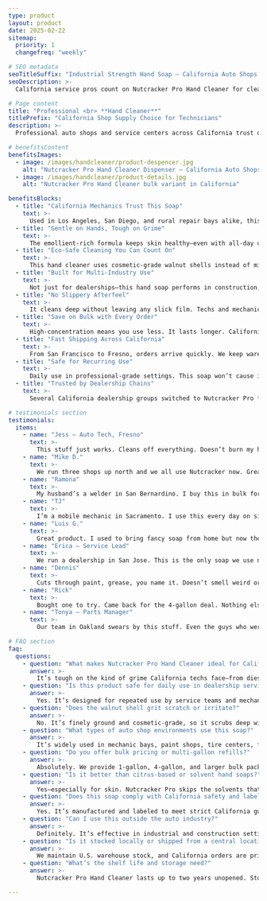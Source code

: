 ```yaml
---
type: product
layout: product
date: 2025-02-22
sitemap:
  priority: 1
  changefreq: "weekly"

# SEO metadata
seoTitleSuffix: "Industrial Strength Hand Soap – California Auto Shops Near Me"
seoDescription: >-
  California service pros count on Nutcracker Pro Hand Cleaner for clean hands without skin damage. A heavy-duty, non-solvent formula that tackles grease, oil, and grime in dealership bays and mechanic shops across California. Safe, fast, and made for serious work.

# Page content
title: "Professional <br> **Hand Cleaner**"
titlePrefix: "California Shop Supply Choice for Technicians"
description: >-
  Professional auto shops and service centers across California trust our non-solvent Nutcracker Pro Hand Cleaner. Built for daily use, this industrial hand soap removes grease, oil, and grime without drying out your hands. Fast shipping and bulk orders available statewide. Ideal for mechanics, dealership staff, and fleet service crews looking for skin-safe and powerful solutions.

# benefitsContent
benefitsImages:
  - image: /images/handcleaner/product-despencer.jpg
    alt: "Nutcracker Pro Hand Cleaner Dispenser – California Auto Shops"
  - image: /images/handcleaner/product-details.jpg
    alt: "Nutcracker Pro Hand Cleaner bulk variant in California"

benefitsBlocks:
  - title: "California Mechanics Trust This Soap"
    text: >-
      Used in Los Angeles, San Diego, and rural repair bays alike, this Nutcracker cleaner is built for California shops that need reliable, industrial-strength hand cleaning without damaging skin. It's the go-to for grease, oil, and grime.
  - title: "Gentle on Hands, Tough on Grime"
    text: >-
      The emollient-rich formula keeps skin healthy—even with all-day use. Mechanics and service pros avoid cracked knuckles or dryness with every wash, even during high-volume service days.
  - title: "Eco-Safe Cleaning You Can Count On"
    text: >-
      This hand cleaner uses cosmetic-grade walnut shells instead of microplastics. Safe for you and for California's environment. It's fully biodegradable and designed to meet strict shop safety and sustainability policies.
  - title: "Built for Multi-Industry Use"
    text: >-
      Not just for dealerships—this hand soap performs in construction, trucking, agriculture, and other heavy-use shops. If your hands take a beating, this soap brings the clean without the sting.
  - title: "No Slippery Afterfeel"
    text: >-
      It cleans deep without leaving any slick film. Techs and mechanics can get right back to work without losing grip on tools or parts.
  - title: "Save on Bulk with Every Order"
    text: >-
      High-concentration means you use less. It lasts longer. California fleet shops and large-scale operations cut resupply costs by up to 75% using our economy-sized refills.
  - title: "Fast Shipping Across California"
    text: >-
      From San Francisco to Fresno, orders arrive quickly. We keep warehouse-level inventory in stock, ready to ship to your service center without delays.
  - title: "Safe for Recurring Use"
    text: >-
      Daily use in professional-grade settings. This soap won’t cause irritation or flareups, making it ideal for teams that need to wash hands repeatedly throughout the day.
  - title: "Trusted by Dealership Chains"
    text: >-
      Several California dealership groups switched to Nutcracker Pro for reliability and cost savings. It's earned its spot in busy bays where seconds and cents both count.

# testimonials section
testimonials:
  items:
    - name: "Jess – Auto Tech, Fresno"
      text: >-
        This stuff just works. Cleans off everything. Doesn’t burn my hands like some of those other soaps. Good price too.
    - name: "Mike D."
      text: >-
        We run three shops up north and we all use Nutcracker now. Great product. Ships fast and saves us money.
    - name: "Ramona"
      text: >-
        My husband’s a welder in San Bernardino. I buy this in bulk for his shop. It cuts the grease fast and doesn’t wreck his skin.
    - name: "TJ"
      text: >-
        I’m a mobile mechanic in Sacramento. I use this every day on site. One squirt and I’m good. Solid cleaner.
    - name: "Luis G."
      text: >-
        Great product. I used to bring fancy soap from home but now the whole crew uses this. Doesn’t dry out your skin.
    - name: "Erica – Service Lead"
      text: >-
        We run a dealership in San Jose. This is the only soap we use now. Way cheaper than our old stuff and works better.
    - name: "Dennis"
      text: >-
        Cuts through paint, grease, you name it. Doesn’t smell weird or leave that film either. It’s solid.
    - name: "Rick"
      text: >-
        Bought one to try. Came back for the 4-gallon deal. Nothing else gets my hands this clean without scrubbing for days.
    - name: "Tonya – Parts Manager"
      text: >-
        Our team in Oakland swears by this stuff. Even the guys who were picky about soaps said it’s a keeper.

# FAQ section
faq:
  questions:
    - question: "What makes Nutcracker Pro Hand Cleaner ideal for California shops?"
      answer: >-
        It’s tough on the kind of grime California techs face—from diesel repair in Bakersfield to hybrid battery installs in San Francisco. The formula’s safe, effective, and ships fast within the state. It also complies with California’s safety and environmental standards.
    - question: "Is this product safe for daily use in dealership service bays?"
      answer: >-
        Yes. It’s designed for repeated use by service teams and mechanics. Emollients protect hands from cracking or drying even with frequent washing, making it a great choice for high-traffic shops.
    - question: "Does the walnut shell grit scratch or irritate?"
      answer: >-
        No. It’s finely ground and cosmetic-grade, so it scrubs deep without harming your skin. Unlike some harsh pumice soaps, this blend removes grime gently but completely.
    - question: "What types of auto shop environments use this soap?"
      answer: >-
        It’s widely used in mechanic bays, paint shops, tire centers, fleet garages, and mobile auto service units. Even agricultural equipment and industrial repair crews in California use it.
    - question: "Do you offer bulk pricing or multi-gallon refills?"
      answer: >-
        Absolutely. We provide 1-gallon, 4-gallon, and larger bulk packs. These reduce cost per use significantly—especially valuable for large teams or dealerships with recurring orders.
    - question: "Is it better than citrus-based or solvent hand soaps?"
      answer: >-
        Yes—especially for skin. Nutcracker Pro skips the solvents that dry and damage hands. It also lasts longer and doesn’t leave a sticky or greasy feel.
    - question: "Does this soap comply with California safety and labeling laws?"
      answer: >-
        Yes. It’s manufactured and labeled to meet strict California guidelines. We avoid dyes, harsh chemicals, and synthetic abrasives, aligning with the state’s environmental expectations.
    - question: "Can I use this outside the auto industry?"
      answer: >-
        Definitely. It’s effective in industrial and construction settings, HVAC work, plumbing, and maintenance teams—anywhere dirty hands are part of the job.
    - question: "Is it stocked locally or shipped from a central location?"
      answer: >-
        We maintain U.S. warehouse stock, and California orders are prioritized for fast shipping. Most orders ship same-day and arrive within a few days depending on location.
    - question: "What’s the shelf life and storage need?"
      answer: >-
        Nutcracker Pro Hand Cleaner lasts up to two years unopened. Store in a cool, dry area. It won’t separate, and you don’t need any special conditions to keep it effective.

---
```

